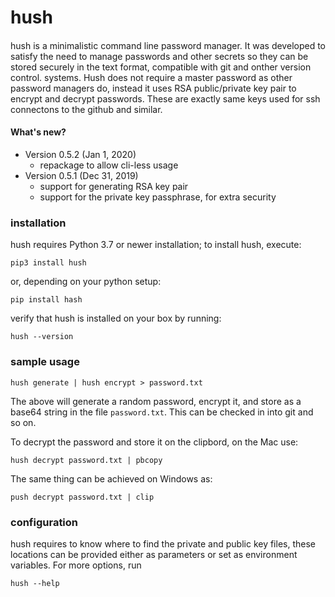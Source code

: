 # hush

####

hush is a minimalistic command line password manager.
It was developed to satisfy the need to manage passwords and other secrets so they can be stored securely in the text format, compatible with git and onther version control. systems.
Hush does not require a master password as other password managers do, instead it uses RSA public/private key pair to encrypt and decrypt passwords. These are exactly same keys used for ssh connectons to the github and similar.

#### What's new?

- Version 0.5.2 (Jan 1, 2020)
  - repackage to allow cli-less usage
- Version 0.5.1 (Dec 31, 2019)
  - support for generating RSA key pair
  - support for the private key passphrase, for extra security

### installation

hush requires Python 3.7 or newer installation; to install hush, execute:

```
pip3 install hush
```

or, depending on your python setup:

```
pip install hash
```

verify that hush is installed on your box by running:

```
hush --version
```

### sample usage

```
hush generate | hush encrypt > password.txt
```

The above will generate a random password, encrypt it, and store as a base64 string in the file `password.txt`. This can be checked in into git and so on.

To decrypt the password and store it on the clipbord, on the Mac use:

```
hush decrypt password.txt | pbcopy
```

The same thing can be achieved on Windows as:

```
push decrypt password.txt | clip
```

### configuration

hush requires to know where to find the private and public key files, these locations can be provided either as parameters or set as environment variables. For more options, run

```
hush --help
```
